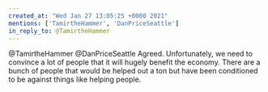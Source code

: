 ```yaml
---
created_at: "Wed Jan 27 13:05:25 +0000 2021"
mentions: ['TamirtheHammer', 'DanPriceSeattle']
in_reply_to: @TamirtheHammer
---
```


@TamirtheHammer @DanPriceSeattle Agreed. Unfortunately, we need to convince a lot of people that it will hugely benefit the economy. There are a bunch of people that would be helped out a ton but have been conditioned to be against  things like helping people.